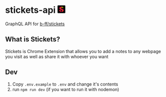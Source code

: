 # stickets-api <img src="https://raw.githubusercontent.com/b-ff/stickets/master/static/icons/128.png" alt="Stickets" width="25"/>

GraphQL API for [b-ff/stickets](https://github.com/b-ff/stickets)

## What is Stickets?

Stickets is Chrome Extension that allows you to add a notes to any webpage you visit as well as share it with whoever you want

## Dev
1. Copy `.env.example` to `.env` and change it's contents
2. run `npm run dev` (if you want to run it with nodemon)
